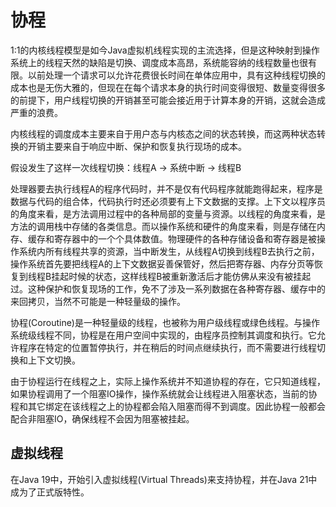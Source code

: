 # 协程

1:1的内核线程模型是如今Java虚拟机线程实现的主流选择，但是这种映射到操作系统上的线程天然的缺陷是切换、调度成本高昂，系统能容纳的线程数量也很有限。以前处理一个请求可以允许花费很长时间在单体应用中，具有这种线程切换的成本也是无伤大雅的，但现在在每个请求本身的执行时间变得很短、数量变得很多的前提下，用户线程切换的开销甚至可能会接近用于计算本身的开销，这就会造成严重的浪费。

内核线程的调度成本主要来自于用户态与内核态之间的状态转换，而这两种状态转换的开销主要来自于响应中断、保护和恢复执行现场的成本。

假设发生了这样一次线程切换：线程A -> 系统中断 -> 线程B

处理器要去执行线程A的程序代码时，并不是仅有代码程序就能跑得起来，程序是数据与代码的组合体，代码执行时还必须要有上下文数据的支撑。上下文以程序员的角度来看，是方法调用过程中的各种局部的变量与资源。以线程的角度来看，是方法的调用栈中存储的各类信息。而以操作系统和硬件的角度来看，则是存储在内存、缓存和寄存器中的一个个具体数值。物理硬件的各种存储设备和寄存器是被操作系统内所有线程共享的资源，当中断发生，从线程A切换到线程B去执行之前，操作系统首先要把线程A的上下文数据妥善保管好，然后把寄存器、内存分页等恢复到线程B挂起时候的状态，这样线程B被重新激活后才能仿佛从来没有被挂起过。这种保护和恢复现场的工作，免不了涉及一系列数据在各种寄存器、缓存中的来回拷贝，当然不可能是一种轻量级的操作。

协程(Coroutine)是一种轻量级的线程，也被称为用户级线程或绿色线程。与操作系统级线程不同，协程是在用户空间中实现的，由程序员控制其调度和执行。它允许程序在特定的位置暂停执行，并在稍后的时间点继续执行，而不需要进行线程切换和上下文切换。

由于协程运行在线程之上，实际上操作系统并不知道协程的存在，它只知道线程，如果协程调用了一个阻塞IO操作，操作系统就会让线程进入阻塞状态，当前的协程和其它绑定在该线程之上的协程都会陷入阻塞而得不到调度。因此协程一般都会配合非阻塞IO，确保线程不会因为阻塞被挂起。

## 虚拟线程

在Java 19中，开始引入虚拟线程(Virtual Threads)来支持协程，并在Java 21中成为了正式版特性。

